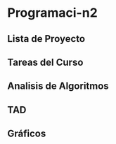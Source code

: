 # Programaci-n2

## Lista de Proyecto

## Tareas del Curso

## Analisis de Algoritmos

## TAD

## Gráficos
